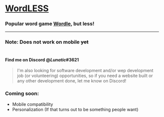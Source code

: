 # [WordLESS](https://haqer-man.github.io/WordLess/)

### Popular word game [Wordle](https://www.nytimes.com/games/wordle/index.html),  but **less**!

***

### Note: Does not work on mobile ~~yet~~

#

#### Find me on Discord @***Lunatic***#**3621**

>I'm also looking for software development and/or wep development job (or volunteering) opportunities, so if you need a website built or any other development done, let me know on Discord!

### Coming soon:
* Mobile compatibility
* Personalization (If that turns out to be something people want)
